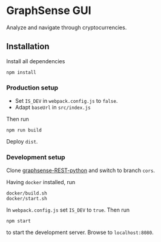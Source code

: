 # GraphSense GUI

Analyze and navigate through cryptocurrencies.

## Installation

Install all dependencies

    npm install

### Production setup

* Set `IS_DEV` in `webpack.config.js` to `false`. 
* Adapt `baseUrl` in `src/index.js`

Then run

    npm run build

Deploy `dist`.

### Development setup

Clone [graphsense-REST-python](https://git-service.ait.ac.at/dil-graphsense/graphsense-REST-Python) and switch to branch `cors`.

Having `docker` installed, run 

    docker/build.sh
    docker/start.sh

In `webpack.config.js` set `IS_DEV` to `true`. Then run

    npm start

to start the development server. Browse to `localhost:8080`.

